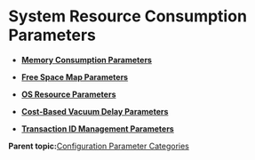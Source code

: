 # System Resource Consumption Parameters 

-   **[Memory Consumption Parameters](../topics/g-memory-consumption-parameters.html)**  

-   **[Free Space Map Parameters](../topics/g-free-space-map-parameters.html)**  

-   **[OS Resource Parameters](../topics/g-os-resource-parameters.html)**  

-   **[Cost-Based Vacuum Delay Parameters](../topics/g-cost-based-vacuum-delay-parameters.html)**  

-   **[Transaction ID Management Parameters](../topics/g-transaction-id-management-parameters.html)**  


**Parent topic:**[Configuration Parameter Categories](../topics/g-configuration-parameter-categories.html)

